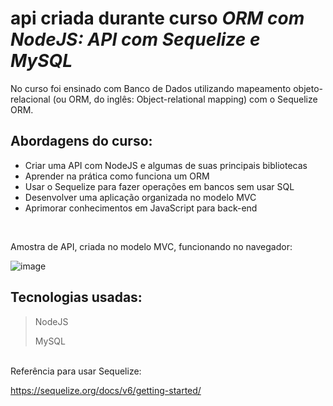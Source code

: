 # api criada durante curso *ORM com NodeJS: API com Sequelize e MySQL*

No curso foi ensinado com Banco de Dados utilizando mapeamento objeto-relacional (ou ORM, do inglês: Object-relational mapping) com o Sequelize ORM.

## Abordagens do curso:
- Criar uma API com NodeJS e algumas de suas principais bibliotecas
- Aprender na prática como funciona um ORM
- Usar o Sequelize para fazer operações em bancos sem usar SQL
- Desenvolver uma aplicação organizada no modelo MVC
- Aprimorar conhecimentos em JavaScript para back-end

<br>

Amostra de API, criada no modelo MVC, funcionando no navegador:

![image](https://user-images.githubusercontent.com/63618987/164550557-5663919c-6193-4255-8f6b-1e1ae237ec58.png)

## Tecnologias usadas:
> NodeJS
> 
> MySQL

<br>
Referência para usar Sequelize:

<a>https://sequelize.org/docs/v6/getting-started/</a>


